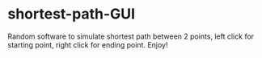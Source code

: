 # shortest-path-GUI
Random software to simulate shortest path between 2 points, left click for starting point, right click for ending point. Enjoy!
